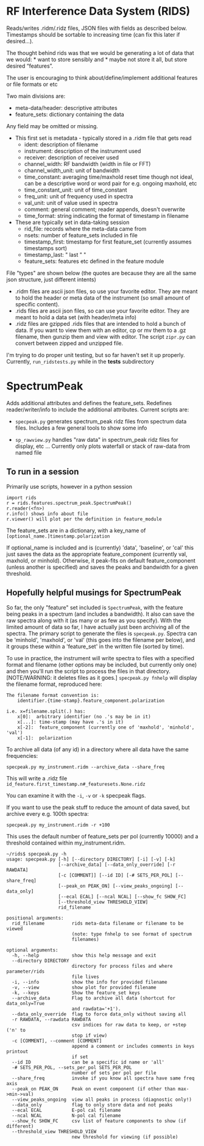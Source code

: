 # RF Interference Data System (RIDS)
Reads/writes .ridm/.ridz files, JSON files with fields as described below.
Timestamps should be sortable to increasing time (can fix this later if desired...).

The thought behind rids was that we would be generating a lot of data that we would:
	* want to store sensibly and
	* maybe not store it all, but store desired “features”.

The user is encouraging to think about/define/implement additional features or file formats or etc

Two main divisions are:

* meta-data/header:  descriptive attributes
* feature_sets:  dictionary containing the data

Any field may be omitted or missing.
* This first set is metadata - typically stored in a .ridm file that gets read
  * ident: description of filename
  * instrument:  description of the instrument used
  * receiver:  description of receiver used
  * channel_width:  RF bandwidth (width in file or FFT)
  * channel_width_unit:  unit of bandwidth
  * time_constant: averaging time/maxhold reset time
                   though not ideal, can be a descriptive word or word pair
                   for e.g. ongoing maxhold, etc
  * time_constant_unit:  unit of time_constant
  * freq_unit:  unit of frequency used in spectra
  * val_unit: unit of value used in spectra
  * comment:  general comment; reader appends, doesn't overwrite
  * time_format:  string indicating the format of timestamp in filename
* These are typically set in data-taking session
  * rid_file:  records where the meta-data came from
  * nsets:  number of feature_sets included in file
  * timestamp_first:  timestamp for first feature_set (currently assumes timestamps sort)
  * timestamp_last:           "     last          "                 "
  * feature_sets:  features etc defined in the feature module

File "types" are shown below (the quotes are because they are all the same json structure, just different intents)
  * .ridm files are ascii json files, so use your favorite editor.  They are meant to hold the header or meta data of the instrument (so small amount of specific content).
  * .rids files are ascii json files, so can use your favorite editor.  They are meant to hold a data set (with header/meta info)
  * .ridz files are gzipped .rids files that are intended to hold a bunch of data.  If you want to view them with an editor, cp or mv them to a .gz filename, then gunzip them and view with editor.
	The script `zipr.py` can convert between zipped and unzipped file.


I'm trying to do proper unit testing, but so far haven't set it up properly.  Currently,
`run_ridstests.py` while in the **tests** subdirectory

# SpectrumPeak
Adds additional attributes and defines the feature_sets.  Redefines reader/writer/info to
include the additional attributes.  Current scripts are:

* `specpeak.py`
generates spectrum_peak ridz files from spectrum data files.  Includes a few general tools to show some info

* `sp_rawview.py`
handles "raw data" in spectrum_peak ridz files for display, etc ... Currently only plots waterfall or stack of raw-data
from named file

## To run in a session
Primarily use scripts, however in a python session
```
import rids
r = rids.features.spectrum_peak.SpectrumPeak()
r.reader(<fn>)
r.info() shows info about file
r.viewer() will plot per the definition in feature_module
```

The feature_sets are in a dictionary, with a key_name of `[optional_name.]timestamp.polarization`

If optional_name is included and is (currently) 'data', 'baseline', or 'cal' this just saves the data as the
appropriate feature_component (currently val, maxhold, or minhold).  Otherwise, it peak-fits on default
feature_component (unless another is specified) and saves the peaks and bandwidth for a given threshold.

## Hopefully helpful musings for SpectrumPeak

So far, the only "feature" set included is `SpectrumPeak`, with the feature being peaks in a spectrum (and includes a bandwidth).  It also can save the raw spectra along with it (as many or as few as you specify).  With the limited amount of data so far, I have actually just been archiving all of the spectra.  The primary script to generate the files is `specpeak.py`.  Spectra can be 'minhold', 'maxhold', or 'val' (this goes into the filename per below), and it groups these within a 'feature_set' in the written file (sorted by time).

To use in practice, the instrument will write spectra to files with a specified format and filename (other options may be included, but currently only one) and then you'll run the script to process the files in that directory.  [NOTE/WARNING:  it deletes files as it goes.]  `specpeak.py fnhelp` will display the filename format, reproduced here:

```
The filename format convention is:
	identifier.{time-stamp}.feature_component.polarization

i.e. x=filename.split(.) has:
	x[0]:  arbitrary identifier (no .'s may be in it)
	x[...]: time-stamp (may have .'s in it)
	x[-2]:  feature_component (currently one of 'maxhold', 'minhold', 'val')
	x[-1]:  polarization
```

To archive all data (of any id) in a directory where all data have the same frequencies:

`specpeak.py my_instrument.ridm --archive_data --share_freq`

This will write a .ridz file `id_feature.first_timestamp.n#_featuresets.None.ridz`

You can examine it with the `-i`, `-v` or `-k` specpeak flags.

If you want to use the peak stuff to reduce the amount of data saved, but archive every e.g. 100th spectra:

`specpeak.py my_instrument.ridm -r +100`

This uses the default number of feature_sets per pol (currently 10000) and a threshold contained within my_instrument.ridm.


```
~/rids$ specpeak.py -h
usage: specpeak.py [-h] [--directory DIRECTORY] [-i] [-v] [-k]
                   [--archive_data] [--data_only_override] [-r RAWDATA]
                   [-c [COMMENT]] [--id ID] [-# SETS_PER_POL] [--share_freq]
                   [--peak_on PEAK_ON] [--view_peaks_ongoing] [--data_only]
                   [--ecal ECAL] [--ncal NCAL] [--show_fc SHOW_FC]
                   [--threshold_view THRESHOLD_VIEW]
                   rid_filename

positional arguments:
  rid_filename          rids meta-data filename or filename to be viewed
                        (note: type fnhelp to see format of spectrum
                        filenames)

optional arguments:
  -h, --help            show this help message and exit
  --directory DIRECTORY
                        directory for process files and where parameter/rids
                        file lives
  -i, --info            show the info for provided filename
  -v, --view            show plot for provided filename
  -k, --keys            Show the feature_set keys
  --archive_data        Flag to archive all data (shortcut for data_only=True
                        and rawdata='+1').
  --data_only_override  flag to force data_only without saving all
  -r RAWDATA, --rawdata RAWDATA
                        csv indices for raw data to keep, or +step ('n' to
                        stop if view)
  -c [COMMENT], --comment [COMMENT]
                        append a comment or includes comments in keys printout
                        if set
  --id ID               can be a specific id name or 'all'
  -# SETS_PER_POL, --sets_per_pol SETS_PER_POL
                        number of sets per pol per file
  --share_freq          invoke if you know all spectra have same freq axis
  --peak_on PEAK_ON     Peak on event component (if other than max->min->val)
  --view_peaks_ongoing  view all peaks in process (diagnostic only!)
  --data_only           flag to only store data and not peaks
  --ecal ECAL           E-pol cal filename
  --ncal NCAL           N-pol cal filename
  --show_fc SHOW_FC     csv list of feature components to show (if different)
  --threshold_view THRESHOLD_VIEW
                        new threshold for viewing (if possible)


```
